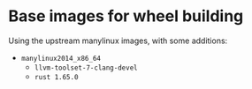 # Base images for wheel building

Using the upstream manylinux images, with some additions:

- `manylinux2014_x86_64`
    - `llvm-toolset-7-clang-devel`
    - `rust 1.65.0`

